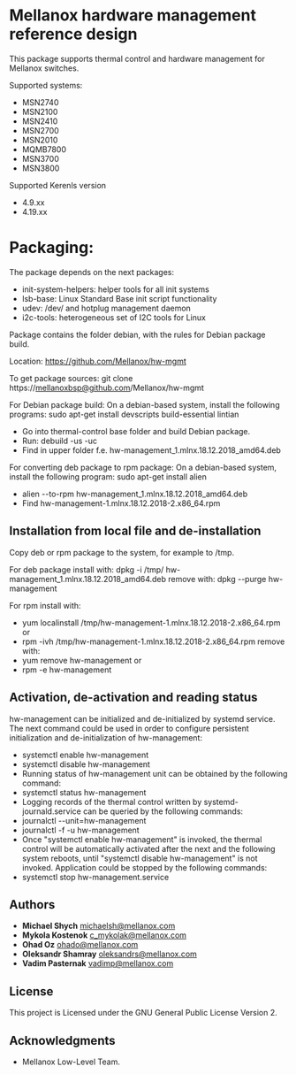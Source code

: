 # Mellanox hardware management reference design

This package supports thermal control and hardware management for Mellanox
switches.

Supported systems:

- MSN2740
- MSN2100
- MSN2410
- MSN2700
- MSN2010
- MQMB7800
- MSN3700
- MSN3800

Supported Kerenls version 

- 4.9.xx
- 4.19.xx


# Packaging:
The package depends on the next packages:
- init-system-helpers:	helper tools for all init systems
- lsb-base:		Linux Standard Base init script functionality
- udev:			/dev/ and hotplug management daemon
- i2c-tools:		heterogeneous set of I2C tools for Linux

Package contains the folder debian, with the rules for Debian package build.

Location:
https://github.com/Mellanox/hw-mgmt

To get package sources:
git clone https://mellanoxbsp@github.com/Mellanox/hw-mgmt

For Debian package build:
On a debian-based system, install the following programs:
sudo apt-get install devscripts build-essential lintian

- Go into thermal-control base folder and build Debian package.
- Run:
  debuild -us -uc
- Find in upper folder f.e. hw-management_1.mlnx.18.12.2018_amd64.deb

For converting deb package to rpm package:
On a debian-based system, install the following program:
sudo apt-get install alien

- alien --to-rpm hw-management_1.mlnx.18.12.2018_amd64.deb
- Find hw-management-1.mlnx.18.12.2018-2.x86_64.rpm

## Installation from local file and de-installation
Copy deb or rpm package to the system, for example to /tmp.

For deb package install with:
dpkg -i /tmp/ hw-management_1.mlnx.18.12.2018_amd64.deb
remove with:
dpkg --purge hw-management

For rpm install with:
- yum localinstall /tmp/hw-management-1.mlnx.18.12.2018-2.x86_64.rpm
  or
- rpm -ivh /tmp/hw-management-1.mlnx.18.12.2018-2.x86_64.rpm
  remove with:
- yum remove hw-management
  or
- rpm -e hw-management


## Activation, de-activation and reading status
hw-management can be initialized and de-initialized by systemd service.
The next command could be used in order to configure persistent initialization
and de-initialization of hw-management:
- systemctl enable hw-management
- systemctl disable hw-management
- Running status of hw-management unit can be obtained by the following
  command:
- systemctl status hw-management
- Logging records of the thermal control written by systemd-journald.service
  can be queried by the following commands:
- journalctl --unit=hw-management
- journalctl -f -u hw-management
- Once "systemctl enable hw-management" is invoked, the thermal control will
  be automatically activated after the next and the following system reboots,
  until "systemctl disable hw-management" is not invoked.
  Application could be stopped by the following commands:
- systemctl stop hw-management.service

## Authors

* **Michael Shych** <michaelsh@mellanox.com>
* **Mykola Kostenok** <c_mykolak@mellanox.com>
* **Ohad Oz** <ohado@mellanox.com>
* **Oleksandr Shamray** <oleksandrs@mellanox.com>
* **Vadim Pasternak** <vadimp@mellanox.com>

## License

This project is Licensed under the GNU General Public License Version 2.

## Acknowledgments

* Mellanox Low-Level Team.
